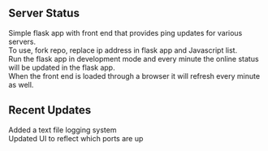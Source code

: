 ## Server Status


Simple flask app with front end that provides ping updates for various servers.
<br />
To use, fork repo, replace ip address in flask app and Javascript list.
<br />
Run the flask app in development mode and every minute the online status will be updated in the flask app.
<br />
When the front end is loaded through a browser it will refresh every minute as well.
<br />
## Recent Updates
Added a text file logging system <br/>
Updated UI to reflect which ports are up <br/>
